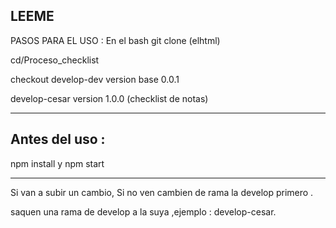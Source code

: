 ## LEEME

PASOS PARA EL USO : 
En el bash
git clone (elhtml)

cd/Proceso_checklist

checkout develop-dev version base 0.0.1

develop-cesar version 1.0.0 (checklist de notas)

**************************************************
## Antes del uso :
npm install 
y npm start

**************************************************



 Si van a  subir un cambio,
 Si no ven cambien de rama la develop primero .
 
saquen una rama de develop a la suya ,ejemplo : develop-cesar.

